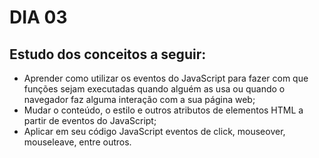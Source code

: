 # DIA 03

## Estudo dos conceitos a seguir:

   - Aprender como utilizar os eventos do JavaScript para fazer com que funções sejam executadas quando alguém as usa ou quando o navegador faz alguma interação com a sua página web;
   - Mudar o conteúdo, o estilo e outros atributos de elementos HTML a partir de eventos do JavaScript;
   - Aplicar em seu código JavaScript eventos de click, mouseover, mouseleave, entre outros.